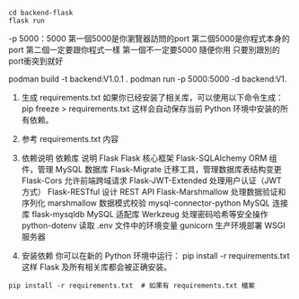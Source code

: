 ``` 
cd backend-flask
flask run
``` 

-p 5000：5000 
第一個5000是你瀏覽器訪問的port
第二個5000是你程式本身的port
第二個一定要跟你程式一樣
第一個不一定要5000 隨便你用 只要別跟別的port衝突到就好

podman build -t backend:V1.0.1 .
podman run -p 5000:5000 -d  backend:V1.

1. 生成 requirements.txt
如果你已经安装了相关库，可以使用以下命令生成：
pip freeze > requirements.txt
这样会自动保存当前 Python 环境中安装的所有依赖。

2. 参考 requirements.txt 内容

3. 依赖说明
依赖库	说明
Flask	Flask 核心框架
Flask-SQLAlchemy	ORM 组件，管理 MySQL 数据库
Flask-Migrate	迁移工具，管理数据库表结构变更
Flask-Cors	允许前端跨域请求
Flask-JWT-Extended	处理用户认证（JWT 方式）
Flask-RESTful	设计 REST API
Flask-Marshmallow	处理数据验证和序列化
marshmallow	数据模式校验
mysql-connector-python	MySQL 连接库
flask-mysqldb	MySQL 适配库
Werkzeug	处理密码哈希等安全操作
python-dotenv	读取 .env 文件中的环境变量
gunicorn	生产环境部署 WSGI 服务器

4. 安装依赖
你可以在新的 Python 环境中运行：
pip install -r requirements.txt
这样 Flask 及所有相关库都会被正确安装。

``` 
pip install -r requirements.txt  # 如果有 requirements.txt 檔案
``` 
